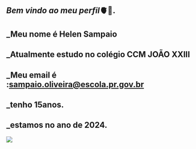 ## _Bem vindo ao meu perfil_🫀🏫.

## _Meu nome é Helen Sampaio

## _Atualmente estudo no colégio CCM JOÃO XXIII

## _Meu email é :sampaio.oliveira@escola.pr.gov.br

## _tenho 15anos.

## _estamos no ano de 2024. 

![](https://media1.tenor.com/m/TmJWz4ZkSfQAAAAC/claire-dancing.gif)
